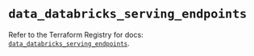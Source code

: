 # `data_databricks_serving_endpoints`

Refer to the Terraform Registry for docs: [`data_databricks_serving_endpoints`](https://registry.terraform.io/providers/databricks/databricks/1.88.0/docs/data-sources/serving_endpoints).
